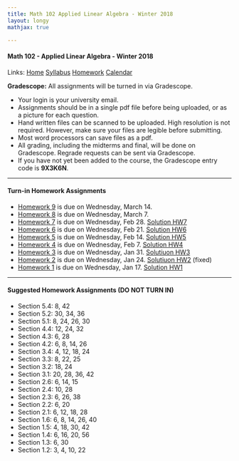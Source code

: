 ```yaml
---
title: Math 102 Applied Linear Algebra - Winter 2018  
layout: longy
mathjax: true  

---
```

#### Math 102 - Applied Linear Algebra - Winter 2018  
  Links: [Home][math102Home]    [Syllabus][math102Syl]    [Homework][math102HW]    [Calendar][math102Cal]
    
   [math102Home]:http://thanghuynh.org/teaching/math102_w18.html
   [math102Syl]:http://thanghuynh.org/teaching/math102_syllabus.html
   [math102HW]:http://thanghuynh.org/teaching/math102_hw.html  
   [math102Cal]:http://thanghuynh.org/teaching/math102_calendar.html

**Gradescope:** All assignments will be turned in via Gradescope.

  * Your login is your university email.  
  * Assignments should be in a single pdf file before being uploaded, or as a picture for each question.  
  * Hand written files can be scanned to be uploaded. High resolution is not required. However, make sure your files are legible before submitting.  
  * Most word processors can save files as a pdf.  
  * All grading, including the midterms and final, will be done on Gradescope. Regrade requests can be sent via Gradescope.  
  * If you have not yet been added to the course, the Gradescope entry code is **9X3K6N**.


--- 
#### Turn-in Homework Assignments  

  * [Homework 9][hw9] is due on Wednesday, March 14.
  * [Homework 8][hw8] is due on Wednesday, March 7.
  * [Homework 7][hw7] is due on Wednesday, Feb 28. [Solution HW7][solhw7]
  * [Homework 6][hw6] is due on Wednesday, Feb 21. [Solution HW6][solhw6]
  * [Homework 5][hw5] is due on Wednesday, Feb 14. [Solution HW5][solhw5]
  * [Homework 4][hw4] is due on Wednesday, Feb 7.  [Solution HW4][solhw4]
  * [Homework 3][hw3] is due on Wednesday, Jan 31.  [Solutiuon HW3][solhw3]
  * [Homework 2][hw2] is due on Wednesday, Jan 24.  [Solutiuon HW2][solhw2] (fixed)
  * [Homework 1][hw1] is due on Wednesday, Jan 17.  [Solution HW1][solhw1]
  
  
  [hw9]:http://thanghuynh.org/teaching/Math102_HW9.pdf
  [hw8]:http://thanghuynh.org/teaching/Math102_HW8.pdf
  [hw7]:http://thanghuynh.org/teaching/Math102_HW7.pdf
  [solhw7]:http://thanghuynh.org/teaching/Math102_HW7_Solution.pdf
  [hw6]:http://thanghuynh.org/teaching/Math102_HW6.pdf
  [solhw6]:http://thanghuynh.org/teaching/Math102_HW6_Solution.pdf
  [solhw5]:http://thanghuynh.org/teaching/Math102_HW5_Solution.pdf
  [hw5]:http://thanghuynh.org/teaching/Math102_HW5.pdf 
  [solhw4]:http://thanghuynh.org/teaching/Math102_HW4_Solution.pdf
  [hw4]:http://thanghuynh.org/teaching/Math102_HW4.pdf 
  [solhw3]:http://thanghuynh.org/teaching/Math102_HW3_Solution.pdf
  [hw3]:http://thanghuynh.org/teaching/Math102_HW3.pdf
  [solhw2]:http://thanghuynh.org/teaching/Math102_HW2_Solution.pdf
  [hw2]:http://thanghuynh.org/teaching/Math102_HW2.pdf
  [solhw1]:http://thanghuynh.org/teaching/Math102_HW1_Solution.pdf
  [hw1]:http://thanghuynh.org/teaching/Math102_HW1.pdf
  

--- 
#### Suggested Homework Assignments (DO NOT TURN IN)  

  * Section 5.4: 8, 42
  * Section 5.2: 30, 34, 36
  * Section 5.1: 8, 24, 26, 30
  * Section 4.4: 12, 24, 32
  * Section 4.3: 6, 28
  * Section 4.2: 6, 8, 14, 26
  * Section 3.4: 4, 12, 18, 24
  * Section 3.3: 8, 22, 25
  * Section 3.2: 18, 24
  * Section 3.1: 20, 28, 36, 42
  * Section 2.6: 6, 14, 15
  * Section 2.4: 10, 28
  * Section 2.3: 6, 26, 38
  * Section 2.2: 6, 20
  * Section 2.1: 6, 12, 18, 28
  * Section 1.6: 6, 8, 14, 26, 40
  * Section 1.5: 4, 18, 30, 42
  * Section 1.4: 6, 16, 20, 56
  * Section 1.3: 6, 30
  * Section 1.2: 3, 4, 10, 22
